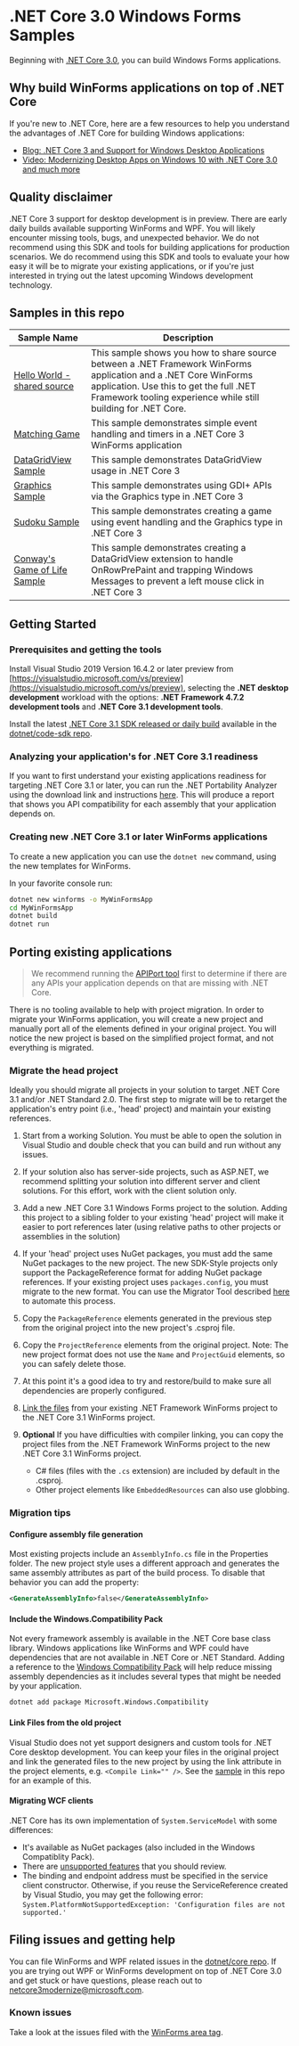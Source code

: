 # .NET Core 3.0 Windows Forms Samples

Beginning with [.NET Core 3.0](https://github.com/dotnet/core-sdk#installers-and-binaries), you can build Windows Forms applications.

## Why build WinForms applications on top of .NET Core

If you're new to .NET Core, here are a few resources to help you understand the advantages of .NET Core for building Windows applications:

* [Blog: .NET Core 3 and Support for Windows Desktop Applications](https://blogs.msdn.microsoft.com/dotnet/2018/05/07/net-core-3-and-support-for-windows-desktop-applications/)
* [Video: Modernizing Desktop Apps on Windows 10 with .NET Core 3.0 and much more](https://channel9.msdn.com/events/Build/2018/BRK3501?term=scott%20hunter&pubDate=year&lang-en=true)

## Quality disclaimer

.NET Core 3 support for desktop development is in preview. There are early daily builds available supporting WinForms and WPF. You will likely encounter missing tools, bugs, and unexpected behavior. We do not recommend using this SDK and tools for building applications for production scenarios. We do recommend using this SDK and tools to evaluate your how easy it will be to migrate your existing applications, or if you're just interested in trying out the latest upcoming Windows development technology.

## Samples in this repo

| Sample Name | Description |
| ----------- | ----------- |
| [Hello World - shared source](helloworld-sharedsource) | This sample shows you how to share source between a .NET Framework WinForms application and a .NET Core WinForms application. Use this to get the full .NET Framework tooling experience while still building for .NET Core. |
| [Matching Game](matching-game) | This sample demonstrates simple event handling and timers in a .NET Core 3 WinForms application |
| [DataGridView Sample](datagridview) | This sample demonstrates DataGridView usage in .NET Core 3 |
| [Graphics Sample](graphics) | This sample demonstrates using GDI+ APIs via the Graphics type in .NET Core 3 |
| [Sudoku Sample](Sudoku) | This sample demonstrates creating a game using event handling and the Graphics type in .NET Core 3 |
| [Conway's Game of Life Sample](Conway's-Game-of-Life) | This sample demonstrates creating a DataGridView extension to handle OnRowPrePaint and trapping Windows Messages to prevent a left mouse click in .NET Core 3 |

## Getting Started

### Prerequisites and getting the tools

Install Visual Studio 2019 Version 16.4.2 or later preview from [https://visualstudio.microsoft.com/vs/preview](https://visualstudio.microsoft.com/vs/preview), selecting the **.NET desktop development** workload with the options: **.NET Framework 4.7.2 development tools** and **.NET Core 3.1 development tools**.

Install the latest [.NET Core 3.1 SDK released or daily build](https://aka.ms/netcore3sdk) available in the [dotnet/code-sdk repo](https://github.com/dotnet/core-sdk).

### Analyzing your application's for .NET Core 3.1 readiness

If you want to first understand your existing applications readiness for targeting .NET Core 3.1 or later, you can run the .NET Portability Analyzer using the download link and instructions [here](https://blogs.msdn.microsoft.com/dotnet/2018/08/08/are-your-windows-forms-and-wpf-applications-ready-for-net-core-3-0/). This will produce a report that shows you API compatibility for each assembly that your application depends on.

### Creating new .NET Core 3.1 or later WinForms applications

To create a new application you can use the `dotnet new` command, using the new templates for WinForms.

In your favorite console run:

```cmd
dotnet new winforms -o MyWinFormsApp
cd MyWinFormsApp
dotnet build
dotnet run
```

## Porting existing applications

>We recommend running the [APIPort tool](https://github.com/Microsoft/dotnet-apiport-ui/releases) first to determine if there are any APIs your application depends on that are missing with .NET Core.

There is no tooling available to help with project migration. In order to migrate your WinForms application, you will create a new project and manually port all of the elements defined in your original project. You will notice the new project is based on the simplified project format, and not everything is migrated.

### Migrate the head project

Ideally you should migrate all projects in your solution to target .NET Core 3.1 and/or .NET Standard 2.0. The first step to migrate will be to retarget the application's entry point (i.e., 'head' project) and maintain your existing references.

1. Start from a working Solution. You must be able to open the solution in Visual Studio and double check that you can build and run without any issues.
2. If your solution also has server-side projects, such as ASP.NET, we recommend splitting your solution into different server and client solutions. For this effort, work with the client solution only.
3. Add a new .NET Core 3.1 Windows Forms project to the solution. Adding this project to a sibling folder to your existing 'head' project will make it easier to port references later (using relative paths to other projects or assemblies in the solution)
4. If your 'head' project uses NuGet packages, you must add the same NuGet packages to the new project. The new SDK-Style projects only support the PackageReference format for adding NuGet package references. If your existing project uses `packages.config`, you must migrate to the new format. You can use the Migrator Tool described [here](https://docs.microsoft.com/nuget/reference/migrate-packages-config-to-package-reference) to automate this process.
5. Copy the `PackageReference` elements generated in the previous step from the original project into the new project's .csproj file.
6. Copy the `ProjectReference` elements from the original project. Note: The new project format does not use the `Name` and `ProjectGuid` elements, so you can safely delete those.
7. At this point it's a good idea to try and restore/build to make sure all dependencies are properly configured.
8. [Link the files](#link-files-from-the-old-project) from your existing .NET Framework WinForms project to the .NET Core 3.1 WinForms project.
9. **Optional** If you have difficulties with compiler linking, you can copy the project files from the .NET Framework WinForms project to the new .NET Core 3.1 WinForms project.

    * C# files (files with the `.cs` extension) are included by default in the .csproj.
    * Other project elements like `EmbeddedResources` can also use globbing.

### Migration tips

#### Configure assembly file generation

Most existing projects include an `AssemblyInfo.cs` file in the Properties folder. The new project style uses a different approach and generates the same assembly attributes as part of the build process. To disable that behavior you can add the property:

```xml
<GenerateAssemblyInfo>false</GenerateAssemblyInfo>
```

#### Include the Windows.Compatibility Pack

Not every framework assembly is available in the .NET Core base class library. Windows applications like WinForms and WPF could have dependencies that are not available in .NET Core or .NET Standard. Adding a reference to the [Windows Compatibility Pack](https://docs.microsoft.com/dotnet/core/porting/windows-compat-pack) will help reduce missing assembly dependencies as it includes several types that might be needed by your application.

```cmd
dotnet add package Microsoft.Windows.Compatibility
```

#### Link Files from the old project

Visual Studio does not yet support designers and custom tools for .NET Core desktop development. You can keep your files in the original project and link the generated files to the new project by using the link attribute in the project elements, e.g. `<Compile Link="" />`. See the [sample](helloworld-sharedsource) in this repo for an example of this.

#### Migrating WCF clients

.NET Core has its own implementation of `System.ServiceModel` with some differences:

* It's available as NuGet packages (also included in the Windows Compatiblity Pack).
* There are [unsupported features](https://github.com/dotnet/wcf/blob/master/release-notes/SupportedFeatures-v2.1.0.md) that you should review.
* The binding and endpoint address must be specified in the service client constructor. Otherwise, if you reuse the ServiceReference created by Visual Studio, you may get the following error: `System.PlatformNotSupportedException: 'Configuration files are not supported.'`

## Filing issues and getting help

You can file WinForms and WPF related issues in the [dotnet/core repo](https://github.com/dotnet/core/issues). If you are trying out WPF or WinForms development on top of .NET Core 3.0 and get stuck or have questions, please reach out to netcore3modernize@microsoft.com.

### Known issues

Take a look at the issues filed with the [WinForms area tag](https://github.com/dotnet/core/labels/area-winforms).
